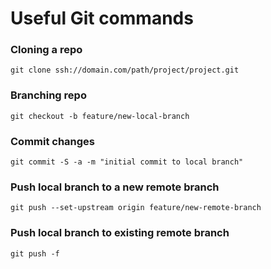 # Useful Git commands

### Cloning a repo
`git clone ssh://domain.com/path/project/project.git`

### Branching repo
`git checkout -b feature/new-local-branch`

### Commit changes
`git commit -S -a -m "initial commit to local branch"`

### Push local branch to a new remote branch
`git push --set-upstream origin feature/new-remote-branch`

### Push local branch to existing remote branch
`git push -f`
